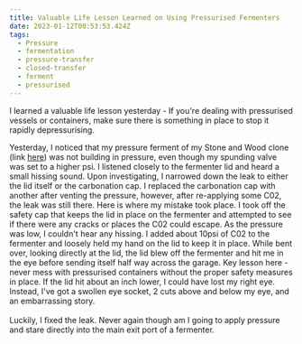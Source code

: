 ```yaml
---
title: Valuable Life Lesson Learned on Using Pressurised Fermenters
date: 2023-01-12T00:53:53.424Z
tags: 
  - Pressure 
  - fermentation 
  - pressure-transfer 
  - closed-transfer 
  - ferment 
  - pressurised
---
```

I﻿ learned a valuable life lesson yesterday - If you're dealing with pressurised vessels or containers, make sure there is something in place to stop it rapidly depressurising.

Y﻿esterday, I noticed that my pressure ferment of my Stone and Wood clone (link [here](https://krakenbrewing.netlify.app/post/2022-12-27-stone-wood-clone-3/)) was not building in pressure, even though my spunding valve was set to a higher psi. I listened closely to the fermenter lid and heard a small hissing sound. Upon investigating, I narrowed down the leak to either the lid itself or the carbonation cap. I replaced the carbonation cap with another after venting the pressure, however, after re-applying some C02, the leak was still there. Here is where my mistake took place. I took off the safety cap that keeps the lid in place on the fermenter and attempted to see if there were any cracks or places the C02 could escape. As the pressure was low, I couldn't hear any hissing. I added about 10psi of C02 to the fermenter and loosely held my hand on the lid to keep it in place. While bent over, looking directly at the lid, the lid blew off the fermenter and hit me in the eye before sending itself half way across the garage. Key lesson here - never mess with pressurised containers without the proper safety measures in place. If the lid hit about an inch lower, I could have lost my right eye. Instead, I've got a swollen eye socket, 2 cuts above and below my eye, and an embarrassing story.\
\
L﻿uckily, I fixed the leak. Never again though am I going to apply pressure and stare directly into the main exit port of a fermenter.